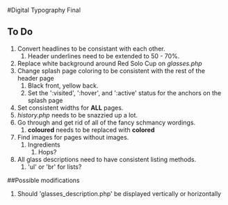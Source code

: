 #Digital Typography Final

## To Do
1. Convert headlines to be consistant with each other.
	1. Header underlines need to be extended to 50 - 70%.
2. Replace white background around Red Solo Cup on _glasses.php_
3. Change splash page coloring to be consistent with the rest of the header page
	1. Black front, yellow back.
	2. Set the ':visited', ':hover', and ':active' status for the anchors on the splash page
4. Set consistent widths for **ALL** pages.
5. _history.php_ needs to be snazzied up a lot.
6. Go through and get rid of all of the fancy schmancy wordings.
	1. **coloured** needs to be replaced with **colored**
7. Find images for pages without images.
	1. Ingredients
		1. Hops?
8. All glass descriptions need to have consistent listing methods.
	1. 'ul' or 'br' for lists?

##Possible modifications
1. Should 'glasses_description.php' be displayed vertically or horizontally
